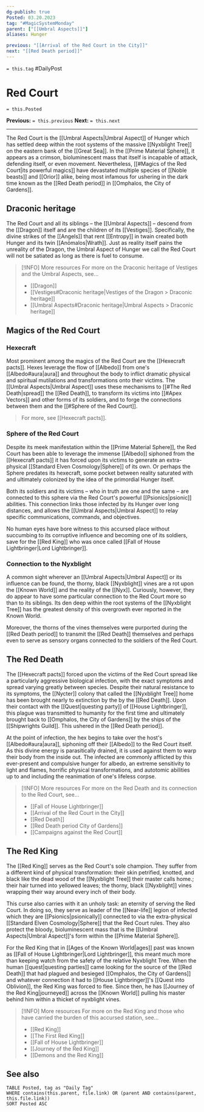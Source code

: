 ```yaml
---
dg-publish: true
Posted: 03.20.2023
tag: "#MagicSystemMonday"
parent: ["[[Umbral Aspects]]"]
aliases: Hunger

previous: "[[Arrival of the Red Court in the City]]"
next: "[[Red Death period]]"
---
```

`= this.tag` #DailyPost 
# Red Court
`= this.Posted`

**Previous:** `= this.previous`
**Next:** `= this.next`

---

The Red Court is the [[Umbral Aspects|Umbral Aspect]] of Hunger which has settled deep within the root systems of the massive [[Nyxblight Tree]] on the eastern bank of the [[Great Sea]]. In the [[Prime Material Sphere]], it appears as a crimson, bioluminescent mass that itself is incapable of attack, defending itself, or even movement. Nevertheless, [[#Magics of the Red Court|its powerful magics]] have devastated multiple species of [[Noble beasts]] and [[Orior]] alike, being most infamous for ushering in the dark time known as the [[Red Death period]] in [[Omphalos, the City of Gardens]].

## Draconic heritage

The Red Court and all its siblings – the [[Umbral Aspects]] – descend from the [[Dragon]] itself and are the children of its [[Vestiges]]. Specifically, the divine strikes of the [[Angels]] that rent [[Entropy]] in twain created both Hunger and its twin [[Anōmalos|Wrath]]. Just as reality itself pains the unreality of the Dragon, the Umbral Aspect of Hunger we call the Red Court will not be satiated as long as there is fuel to consume.

> [!INFO] More resources
> For more on the Draconic heritage of Vestiges and the Umbral Aspects, see...
> - [[Dragon]]
> - [[Vestiges#Draconic heritage|Vestiges of the Dragon > Draconic heritage]]
> - [[Umbral Aspects#Draconic heritage|Umbral Aspects > Draconic heritage]]

## Magics of the Red Court

### Hexecraft

Most prominent among the magics of the Red Court are the [[Hexecraft pacts]]. Hexes leverage the flow of [[Albedo]] from one's [[Albedo#aura|aura]] and throughout the body to inflict dramatic physical and spiritual mutilations and transformations onto their victims. The [[Umbral Aspects|Umbral Aspect]] uses these mechanisms to [[#The Red Death|spread]] the [[Red Death]], to transform its victims into [[#Apex Vectors]] and other forms of its soldiers, and to forge the connections between them and the [[#Sphere of the Red Court]].

> For more, see [[Hexecraft pacts]].

### Sphere of the Red Court

Despite its meek manifestation within the [[Prime Material Sphere]], the Red Court has been able to leverage the immense [[Albedo]] siphoned from the [[Hexecraft pacts]] it has forced upon its victims to generate an extra-physical [[Standard Elven Cosmology|Sphere]] of its own. Or perhaps the Sphere predates its hexecraft, some pocket between reality saturated with and ultimately colonized by the idea of the primordial Hunger itself.

Both its soldiers and its victims – who in truth are one and the same – are connected to this sphere via the Red Court's powerful [[Psionics|psionic]] abilities. This connection links those infected by its Hunger over long distances, and allows the [[Umbral Aspects|Umbral Aspect]] to relay specific communications, commands, and objectives.

No human eyes have bore witness to this accursed place without succumbing to its corruptive influence and becoming one of its soldiers, save for the [[Red King]] who was once called [[Fall of House Lightbringer|Lord Lightbringer]].

### Connection to the Nyxblight

A common sight wherever an [[Umbral Aspects|Umbral Aspect]] or its influence can be found, the thorny, black [[Nyxblight]] vines are a rot upon the [[Known World]] and the reality of the [[Nyx]]. Curiously, however, they do appear to have some particular connection to the Red Court more so than to its siblings. Its den deep within the root systems of the [[Nyxblight Tree]] has the greatest density of this overgrowth ever reported in the Known World.

Moreover, the thorns of the vines themselves were purported during the [[Red Death period]] to transmit the [[Red Death]] themselves and perhaps even to serve as sensory organs connected to the soldiers of the Red Court.

## The Red Death

The [[Hexecraft pacts]] forced upon the victims of the Red Court spread like a particularly aggressive biological infection, with the exact symptoms and spread varying greatly between species. Despite their natural resistance to its symptoms, the [[Nycter]] colony that called the [[Nyxblight Tree]] home has been brought nearly to extinction by the by the [[Red Death]]. Upon their contact with the [[Quest|questing party]] of [[House Lightbringer]], this plague was transmitted to humanity for the first time and ultimately brought back to [[Omphalos, the City of Gardens]] by the ships of the [[Shipwrights Guild]]. This ushered in the [[Red Death period]].

At the point of infection, the hex begins to take over the host's [[Albedo#aura|aura]], siphoning off their [[Albedo]] to the Red Court itself. As this divine energy is parasitically drained, it is used against them to warp their body from the inside out. The infected are commonly afflicted by this ever-present and compulsive hunger for albedo, an extreme sensitivity to light and flames, horrific physical transformations, and autotomic abilities up to and including the reanimation of one's lifeless corpse.

> [!INFO] More resources
> For more on the Red Death and its connection to the Red Court, see...
> - [[Fall of House Lightbringer]]
> - [[Arrival of the Red Court in the City]]
> - [[Red Death]]
> - [[Red Death period City of Gardens]]
> - [[Campaigns against the Red Court]]

## The Red King

The [[Red King]] serves as the Red Court's sole champion. They suffer from a different kind of physical transformation: their skin petrified, knotted, and black like the dead wood of the [[Nyxblight Tree]] their master calls home.; their hair turned into yellowed leaves; the thorny, black [[Nyxblight]] vines wrapping their way around every inch of their body.

This curse also carries with it an unholy task: an eternity of serving the Red Court. In doing so, they serve as leader of the [[Near-life]] legion of infected which they are [[Psionics|psionically]] connected to via the extra-physical [[Standard Elven Cosmology|Sphere]] that the Red Court rules. They also protect the bloody, bioluminescent mass that is the [[Umbral Aspects|Umbral Aspect]]'s form within the [[Prime Material Sphere]].

For the Red King that in [[Ages of the Known World|ages]] past was known as [[Fall of House Lightbringer|Lord Lightbringer]], this meant much more than keeping watch from the safety of the relative Nyxblight Tree. When the human [[quest|questing parties]] came looking for the source of the [[Red Death]] that had plagued and besieged [[Omphalos, the City of Gardens]] and whatever connection it had to [[House Lightbringer]]'s [[Quest into Oblivion]], the Red King was forced to flee. Since then, he has [[Journey of the Red King|journeyed]] across the [[Known World]] pulling his master behind him within a thicket of nyxblight vines.

> [!INFO] More resources
> For more on the Red King and those who have carried the burden of this accursed station, see...
> - [[Red King]]
> - [[The First Red King]]
> - [[Fall of House Lightbringer]]
> - [[Journey of the Red King]]
> - [[Demons and the Red King]]

## See also

```dataview
TABLE Posted, tag as "Daily Tag"
WHERE contains(this.parent, file.link) OR (parent AND contains(parent, this.file.link))
SORT Posted ASC
```
